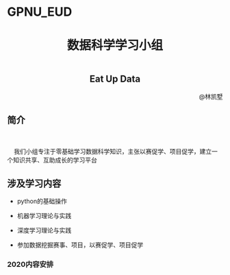# GPNU_EUD
<h1 align="center">数据科学学习小组</h1>
<div style="margin-top: 0.5in;">
    <h2 align="center">Eat Up Data</h2>
</div>

<div align="right"> @林凯墅</div>

## 简介
<br/>

&nbsp;&nbsp;&nbsp;&nbsp;我们小组专注于零基础学习数据科学知识，主张以赛促学、项目促学，建立一个知识共享、互助成长的学习平台


## 涉及学习内容

- python的基础操作


- 机器学习理论与实践


- 深度学习理论与实践


- 参加数据挖掘赛事、项目，以赛促学、项目促学



### 2020内容安排
